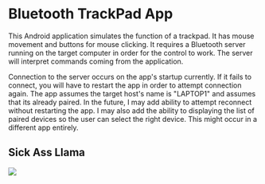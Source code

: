 # Bluetooth TrackPad App
This Android application simulates the function of a trackpad. It has mouse movement and buttons for mouse clicking.
It requires a Bluetooth server running on the target computer in order for the control to work.
The server will interpret commands coming from the application.

Connection to the server occurs on the app's startup currently. If it fails to connect, you will have to restart the app 
in order to attempt connection again. The app assumes the target host's name is "LAPTOP1" and assumes that its already
paired. In the future, I may add ability to attempt reconnect without restarting the app. I may also add the ability to displaying
the list of paired devices so the user can select the right device. This might occur in a different app entirely.

## Sick Ass Llama

<img src="https://yt3.ggpht.com/-WOwzQN9gYbw/AAAAAAAAAAI/AAAAAAAAAAA/B_lwQlVpjCw/s900-c-k-no-mo-rj-c0xffffff/photo.jpg" />